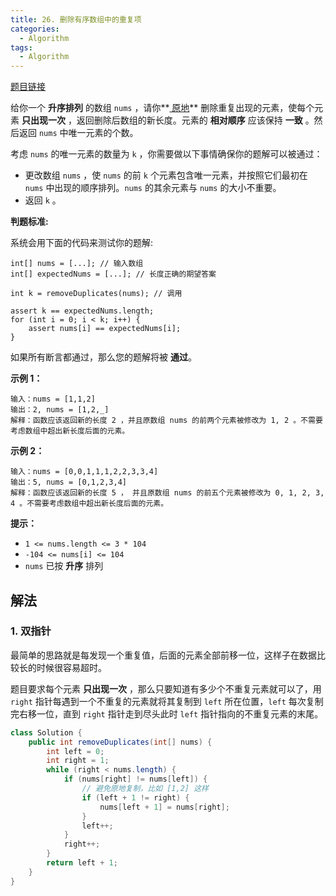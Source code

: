 ```yaml
---
title: 26. 删除有序数组中的重复项
categories:
  - Algorithm
tags:
  - Algorithm
---
```


[题目链接](https://leetcode.cn/problems/remove-duplicates-from-sorted-array/)

给你一个 **升序排列** 的数组 `nums` ，请你**[ 原地](http://baike.baidu.com/item/原地算法)** 删除重复出现的元素，使每个元素 **只出现一次** ，返回删除后数组的新长度。元素的 **相对顺序** 应该保持 **一致** 。然后返回 `nums` 中唯一元素的个数。

考虑 `nums` 的唯一元素的数量为 `k` ，你需要做以下事情确保你的题解可以被通过：

- 更改数组 `nums` ，使 `nums` 的前 `k` 个元素包含唯一元素，并按照它们最初在 `nums` 中出现的顺序排列。`nums` 的其余元素与 `nums` 的大小不重要。
- 返回 `k` 。

**判题标准:**

系统会用下面的代码来测试你的题解:

```
int[] nums = [...]; // 输入数组
int[] expectedNums = [...]; // 长度正确的期望答案

int k = removeDuplicates(nums); // 调用

assert k == expectedNums.length;
for (int i = 0; i < k; i++) {
    assert nums[i] == expectedNums[i];
}
```

如果所有断言都通过，那么您的题解将被 **通过**。

**示例 1：**

```
输入：nums = [1,1,2]
输出：2, nums = [1,2,_]
解释：函数应该返回新的长度 2 ，并且原数组 nums 的前两个元素被修改为 1, 2 。不需要考虑数组中超出新长度后面的元素。
```

**示例 2：**

```
输入：nums = [0,0,1,1,1,2,2,3,3,4]
输出：5, nums = [0,1,2,3,4]
解释：函数应该返回新的长度 5 ， 并且原数组 nums 的前五个元素被修改为 0, 1, 2, 3, 4 。不需要考虑数组中超出新长度后面的元素。 
```

**提示：**

- `1 <= nums.length <= 3 * 104`
- `-104 <= nums[i] <= 104`
- `nums` 已按 **升序** 排列

## 解法

### 1. 双指针

最简单的思路就是每发现一个重复值，后面的元素全部前移一位，这样子在数据比较长的时候很容易超时。

题目要求每个元素 **只出现一次** ，那么只要知道有多少个不重复元素就可以了，用 `right` 指针每遇到一个不重复的元素就将其复制到 `left` 所在位置，`left` 每次复制完右移一位，直到 `right` 指针走到尽头此时 `left` 指针指向的不重复元素的末尾。

```java
class Solution {
    public int removeDuplicates(int[] nums) {
        int left = 0;
        int right = 1;
        while (right < nums.length) {
            if (nums[right] != nums[left]) {
                // 避免原地复制，比如 [1,2] 这样
                if (left + 1 != right) {
                    nums[left + 1] = nums[right];
                }
                left++;
            }
            right++;
        }
        return left + 1;
    }
}
```

